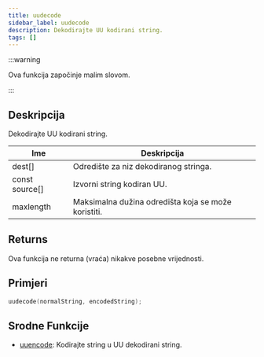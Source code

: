```yaml
---
title: uudecode
sidebar_label: uudecode
description: Dekodirajte UU kodirani string.
tags: []
---
```


:::warning

Ova funkcija započinje malim slovom.

:::

## Deskripcija

Dekodirajte UU kodirani string.

| Ime            | Deskripcija                                         |
| -------------- | --------------------------------------------------- |
| dest[]         | Odredište za niz dekodiranog stringa.               |
| const source[] | Izvorni string kodiran UU.                          |
| maxlength      | Maksimalna dužina odredišta koja se može koristiti. |

## Returns

Ova funkcija ne returna (vraća) nikakve posebne vrijednosti.

## Primjeri

```c
uudecode(normalString, encodedString);
```

## Srodne Funkcije

- [uuencode](Uuencode): Kodirajte string u UU dekodirani string.

